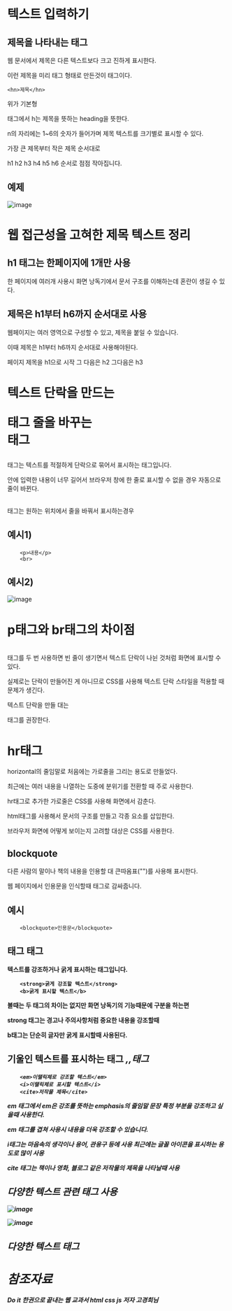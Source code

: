 텍스트 입력하기
===

제목을 나타내는 <hn>태그
---

웹 문서에서 제목은 다른 텍스트보다 크고 진하게 표시한다.

이런 제목을 미리 태그 형태로 만든것이 <hn>태그이다.

    <hn>제목</hn>

위가 기본형

<hn> 태그에서 h는 제목을 뜻하는 heading을 뜻한다.

n의 자리에는 1~6의 숫자가 들어가며 제목 텍스트를 크기별로 표시할 수 있다.

가장 큰 제목부터 작은 제목 순서대로

h1 h2 h3 h4 h5 h6 순서로 점점 작아집니다.


예제
---

![image](https://github.com/user-attachments/assets/b59b53df-4bca-47c0-aeb3-a048f8672d3e)


웹 접근성을 고혀한 제목 텍스트 정리
===

h1 태그는 한페이지에 1개만 사용
---

한 페이지에 여러개 사용시 화면 낭독기에서 문서 구조를 이해하는데 혼란이 생길 수 있다.

제목은 h1부터 h6까지 순서대로 사용
--

웹페이지는 여러 영역으로 구성할 수 있고, 제목을 붙일 수 있습니다.

이때 제목은 h1부터 h6까지 순서대로 사용해야된다.

페이지 제목을 h1으로 시작 그 다음은 h2 그다음은 h3

텍스트 단락을 만드는 <p>태그 줄을 바꾸는 <br>태그
====

<p> 태그는 텍스트를 적절하게 단락으로 묶어서 표시하는 태그입니다.

안에 입력한 내용이 너무 길어서 브라우저 창에 한 줄로 표시할 수 없을 경우 자동으로 줄이 바뀐다.

<br> 태그는 원하는 위치에서 줄을 바꿔서 표시하는경우

예시1)
--

        <p>내용</p>
        <br>


예시2)
--

![image](https://github.com/user-attachments/assets/ca6fe005-40a3-4373-8a11-cb9c4baa1ce4)


p태그와 br태그의 차이점
===

<br>태그를 두 번 사용하면 빈 줄이 생기면서 텍스트 단락이 나뉜 것처럼 화면에 표시할 수 있다.

실제로는 단락이 만들어진 게 아니므로 CSS를 사용해 텍스트 단락 스타일을 적용할 때 문제가 생긴다.

텍스트 단락을 만들 대는 <p>태그를 권장한다.

hr태그
==

horizontal의 줄임말로 처음에는 가로줄을 그리는 용도로 만들었다.

최근에는 여러 내용을 나열하는 도중에 분위기를 전환할 때 주로 사용한다.

hr태그로 추가한 가로줄은 CSS를 사용해 화면에서 감춘다.

html태그를 사용해서 문서의 구조를 만들고 각종 요소를 삽입한다.

브라우저 화면에 어떻게 보이는지 고려할 대상은 CSS를 사용한다.

blockquote
---

다른 사람의 말이나 책의 내용을 인용할 대 큰따옴표("")를 사용해 표시한다.

웹 페이지에서 인용문을 인식할때  태그로 감싸줍니다.

예시
--

        <blockquote>인용문</blockquote>

<strong> 태그 <b> 태그
---

텍스트를 강조하거나 굵게 표시하는 태그입니다.

        <strong>굵게 강조할 텍스트</strong>
        <b>굵게 표시할 텍스트</b>
        
볼때는 두 태그의 차이는 없지만 화면 낭독기의 기능때문에 구분을 하는편

strong 태그는 경고나 주의사항처럼 중요한 내용을 강조할때

b태그는 단순히 글자만 굵게 표시할때 사용된다.


기울인 텍스트를 표시하는 태그 <em>,<i>,<cite>태그
---


        <em>이탤릭체로 강조할 텍스트</em>
        <i>이탤릭체로 표시할 텍스트</i>
        <cite>저작물 제목</cite>

em 태그에서 em은 강조를 뜻하는 emphasis의 줄임말 문장 특정 부분을 강조하고 싶을때 사용한다.

em 태그를 겹쳐 사용시 내용을 더욱 강조할 수 있습니다.

i태그는 마음속의 생각이나 용어, 관용구 등에 사용 최근에는 글꼴 아이콘을 표시하는 용도로 많이 사용

cite 태그는 책이나 영화, 블로그 같은 저작물의 제목을 나타날때 사용

다양한 텍스트 관련 태그 사용
---

![image](https://github.com/user-attachments/assets/24788747-16e4-48d0-a830-e81d193a44d5)

![image](https://github.com/user-attachments/assets/27decac5-ce06-4f33-914e-774dc089e7fc)

다양한 텍스트 태그
---


참조자료
===

Do it 한권으로 끝내는 웹 교과서 html css js 저자 고경희님







        
